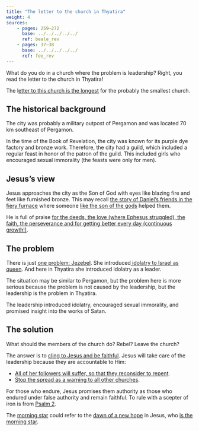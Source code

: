 ```yaml
---
title: "The letter to the church in Thyatira"
weight: 4
sources: 
    - pages: 259–272
      base: ../../../../../
      ref: beale_rev
    - pages: 37–38
      base: ../../../../../
      ref: fee_rev
---
```


What do you do in a church where the problem is leadership? Right, you read the letter to the church in Thyatira!

The l[etter to this church is the longest](https://www.bibleserver.com/NIV/Revelation2%3A18-29) for the probably the smallest church.

## The historical background

<a name="244a"></a>
The city was probably a military outpost of Pergamon and was located 70 km southeast of Pergamon.

In the time of the Book of Revelation, the city was known for its purple dye factory and bronze work. Therefore, the city had a guild, which included a regular feast in honor of the patron of the guild. This included girls who encouraged sexual immorality (the feasts were only for men).

## Jesus’s view

<a name="b87c"></a>
Jesus approaches the city as the Son of God with eyes like blazing fire and feet like furnished bronze. This may recall [the story of Daniel’s friends in the fiery furnace](https://www.bibleserver.com/NIV/Daniel3) where someone [like the son of the gods](https://www.bibleserver.com/NIV/Daniel3%3A25) helped them.

He is full of praise [for the deeds, the love (where Ephesus struggled), the faith, the perseverance and for getting better every day (continuous growth!)](https://www.bibleserver.com/NIV/Revelation2%3A19).

## The problem

<a name="2153"></a>
There is just [one problem: Jezebel](https://www.bibleserver.com/NIV/Revelation2%3A20). She introduced[ idolatry to Israel as queen](https://www.bibleserver.com/NIV/1%20Kings16%3A31). And here in Thyatira she introduced idolatry as a leader.

The situation may be similar to Pergamon, but the problem here is more serious because the problem is not caused by the leadership, but the leadership is the problem in Thyatira.

The leadership introduced idolatry, encouraged sexual immorality, and promised insight into the works of Satan.

## The solution

<a name="09f8"></a>
What should the members of the church do? Rebel? Leave the church?

The answer is to [cling to Jesus and be faithful](https://www.bibleserver.com/NIV/Revelation2%3A24-25). Jesus will take care of the leadership because they are accountable to Him:

- [All of her followers will suffer, so that they reconsider to repent](https://www.bibleserver.com/NIV/Revelation2%3A21-22).
- [Stop the spread as a warning to all other churches](https://www.bibleserver.com/NIV/Revelation2%3A23).

For those who endure, Jesus promises them authority as those who endured under false authority and remain faithful. To rule with a scepter of iron is from [Psalm 2](https://www.bibleserver.com/NIV/Psalm2).

The [morning star](https://www.bibleserver.com/NIV/Revelation2%3A28) could refer to the [dawn of a new hope](https://www.bibleserver.com/NIV/2%20Peter1%3A19) in Jesus, who [is the morning star](https://www.bibleserver.com/NIV/Revelation22%3A16).
